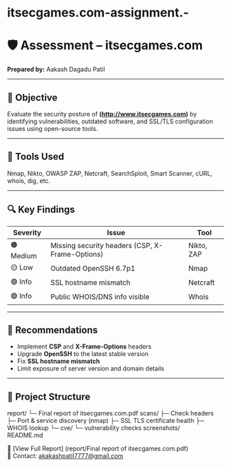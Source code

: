 # itsecgames.com-assignment.-
# 🛡️ Assessment – itsecgames.com  

**Prepared by:** Aakash Dagadu Patil  

---

## 🎯 Objective  
Evaluate the security posture of **(http://www.itsecgames.com)** by identifying vulnerabilities, outdated software, and SSL/TLS configuration issues using open-source tools.

---

## 🧰 Tools Used  
Nmap, Nikto, OWASP ZAP, Netcraft, SearchSploit, Smart Scanner, cURL, whois, dig, etc.

---

## 🔍 Key Findings  

| Severity  | Issue                                           | Tool |
|------------|------------------------------------------------|-------|
| 🟠 Medium | Missing security headers (CSP, X-Frame-Options) | Nikto, ZAP |
| 🟡 Low    | Outdated OpenSSH 6.7p1                          | Nmap |
| 🟢 Info   | SSL hostname mismatch                           | Netcraft  |
| 🟢 Info   | Public WHOIS/DNS info visible                   | Whois |

---

## 🩵 Recommendations  
- Implement **CSP** and **X-Frame-Options** headers  
- Upgrade **OpenSSH** to the latest stable version  
- Fix **SSL hostname mismatch**  
- Limit exposure of server version and domain details  

---

## 📂 Project Structure  
report/
└─ Final report of itsecgames.com.pdf
scans/
├─ Check headers
├─ Port & service discovery (nmap)
├─ SSL TLS certificate health
├─ WHOIS lookup
└─ cve/
└─ vulnerability checks
screenshots/                                   
README.md

📄 [View Full Report] (report/Final report of itsecgames.com.pdf)  
📧 Contact: akakashpatil7777@gmail.com  

